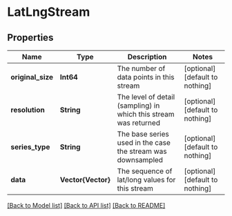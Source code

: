# LatLngStream


## Properties
Name | Type | Description | Notes
------------ | ------------- | ------------- | -------------
**original_size** | **Int64** | The number of data points in this stream | [optional] [default to nothing]
**resolution** | **String** | The level of detail (sampling) in which this stream was returned | [optional] [default to nothing]
**series_type** | **String** | The base series used in the case the stream was downsampled | [optional] [default to nothing]
**data** | **Vector{Vector}** | The sequence of lat/long values for this stream | [optional] [default to nothing]


[[Back to Model list]](../../README.md#models) [[Back to API list]](../../README.md#api-endpoints) [[Back to README]](../../README.md)


